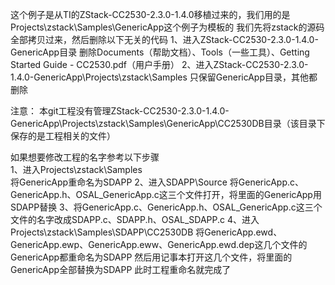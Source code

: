 这个例子是从TI的ZStack-CC2530-2.3.0-1.4.0移植过来的，我们用的是Projects\zstack\Samples\GenericApp这个例子为模板的
我们先将zstack的源码全部拷贝过来，然后删除以下无关的代码
	1、进入ZStack-CC2530-2.3.0-1.4.0-GenericApp目录
	   删除Documents（帮助文档）、Tools（一些工具）、Getting Started Guide - CC2530.pdf（用户手册）
	2、进入ZStack-CC2530-2.3.0-1.4.0-GenericApp\Projects\zstack\Samples
	   只保留GenericApp目录，其他都删除
	   
注意：
	本git工程没有管理ZStack-CC2530-2.3.0-1.4.0-GenericApp\Projects\zstack\Samples\GenericApp\CC2530DB目录（该目录下保存的是工程相关的文件）

如果想要修改工程的名字参考以下步骤	   
1、进入Projects\zstack\Samples\
   将GenericApp重命名为SDAPP
2、进入SDAPP\Source
   将GenericApp.c、GenericApp.h、OSAL_GenericApp.c这三个文件打开，将里面的GenericApp用SDAPP替换
3、将GenericApp.c、GenericApp.h、OSAL_GenericApp.c这三个文件的名字改成SDAPP.c、SDAPP.h、OSAL_SDAPP.c
4、进入Projects\zstack\Samples\SDAPP\CC2530DB
   将GenericApp.ewd、GenericApp.ewp、GenericApp.eww、GenericApp.ewd.dep这几个文件的GenericApp都重命名为SDAPP
   然后用记事本打开这几个文件，将里面的GenericApp全部替换为SDAPP
   此时工程重命名就完成了